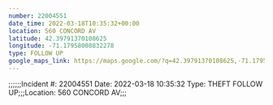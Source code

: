 ```yaml
---
number: 22004551
date_time: 2022-03-18T10:35:32+00:00
location: 560 CONCORD AV
latitude: 42.39791370108625
longitude: -71.17958008832278
type: FOLLOW UP
google_maps_link: https://maps.google.com/?q=42.39791370108625,-71.17958008832278
---
```


;;;;;;Incident #: 22004551  Date: 2022-03-18 10:35:32   Type: THEFT FOLLOW UP;;;Location: 560 CONCORD AV;;;

